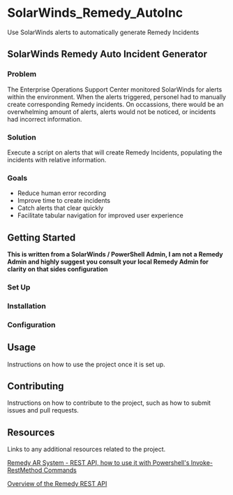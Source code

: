 # SolarWinds_Remedy_AutoInc
Use SolarWinds alerts to automatically generate Remedy Incidents

## SolarWinds Remedy Auto Incident Generator

### Problem
The Enterprise Operations Support Center monitored SolarWinds for alerts within the environment. 
When the alerts triggered, personel had to manually create corresponding Remedy incidents.
On occassions, there would be an overwhelming amount of alerts, alerts would not be noticed, or incidents had incorrect information.

### Solution
Execute a script on alerts that will create Remedy Incidents, populating the incidents with relative information.

### Goals
- Reduce human error recording
- Improve time to create incidents
- Catch alerts that clear quickly
- Facilitate tabular navigation for improved user experience

## Getting Started
**This is written from a SolarWinds / PowerShell Admin, I am not a Remedy Admin and highly suggest you consult your local Remedy Admin for clarity on that sides configuration**

### Set Up
### Installation
### Configuration

## Usage
Instructions on how to use the project once it is set up.

## Contributing
Instructions on how to contribute to the project, such as how to submit issues and pull requests.

## Resources
Links to any additional resources related to the project.

[Remedy AR System - REST API, how to use it with Powershell's Invoke-RestMethod Commands](https://community.bmc.com/s/article/Remedy-AR-System-REST-API-how-to-use-it-with-Powershell-s-Invoke-RestMethod-Commands)

[Overview of the Remedy REST API](https://docs.bmc.com/docs/ars2002/overview-of-the-rest-api-909638130.html)
